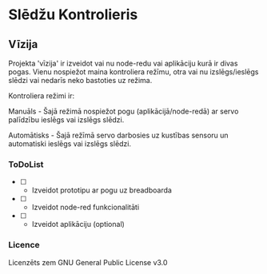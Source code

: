 # Slēdžu Kontrolieris
## Vīzija

Projekta 'vīzija' ir izveidot vai nu node-redu vai aplikāciju kurā ir divas pogas. Vienu nospiežot maina kontroliera režīmu, otra vai nu izslēgs/ieslēgs slēdzi vai nedarīs neko bastoties uz režima.

Kontroliera režimi ir:

Manuāls - Šajā režimā nospiežot pogu (aplikācijā/node-redā) ar servo palīdzību ieslēgs vai izslēgs slēdzi.

Automātisks - Šajā režīmā servo darbosies uz kustības sensoru un automatiski ieslēgs vai izslēgs slēdzi.

### ToDoList
- [ ] - Izveidot prototipu ar pogu uz breadboarda

- [ ] - Izveidot node-red funkcionalitāti

- [ ] - Izveidot aplikāciju (optional)

### Licence
Licenzēts zem GNU General Public License v3.0
